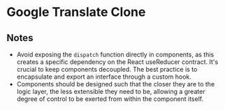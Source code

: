 # Google Translate Clone

## Notes

- Avoid exposing the `dispatch` function directly in components, as this creates a specific dependency on the React useReducer contract. It's crucial to keep components decoupled. The best practice is to encapsulate and export an interface through a custom hook.
- Components should be designed such that the closer they are to the logic layer, the less extensible they need to be, allowing a greater degree of control to be exerted from within the component itself.
